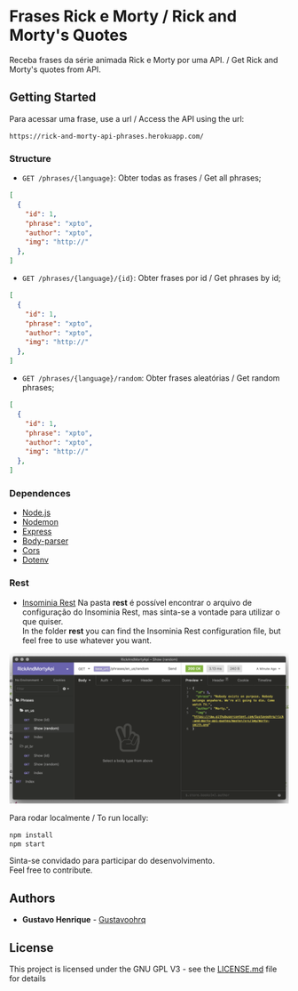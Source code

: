 # Frases Rick e Morty / Rick and Morty's Quotes

Receba frases da série animada Rick e Morty por uma API. / Get Rick and Morty's quotes from API.

## Getting Started

Para acessar uma frase, use a url / Access the API using the url:</br>

```
https://rick-and-morty-api-phrases.herokuapp.com/
```

### Structure

- `GET /phrases/{language}`: Obter todas as frases / Get all phrases;
```json
[
  {
    "id": 1,
    "phrase": "xpto",
    "author": "xpto",
    "img": "http://"
  },
]
```

- `GET /phrases/{language}/{id}`: Obter frases por id / Get phrases by id;
```json
[
  {
    "id": 1,
    "phrase": "xpto",
    "author": "xpto",
    "img": "http://"
  },
]
```

- `GET /phrases/{language}/random`: Obter frases aleatórias / Get random phrases;
```json
[
  {
    "id": 1,
    "phrase": "xpto",
    "author": "xpto",
    "img": "http://"
  },
]
```

### Dependences
-   [Node.js](https://nodejs.org/en/)
-   [Nodemon](https://nodemon.io/)
-   [Express](https://expressjs.com/)
-   [Body-parser](https://www.npmjs.com/package/body-parser)
-   [Cors](https://www.npmjs.com/package/cors)
-   [Dotenv](https://www.npmjs.com/package/dotenv)

### Rest
-   [Insominia Rest](https://insomnia.rest/download/)
Na pasta **rest** é possível encontrar o arquivo de configuração do Insominia Rest, mas sinta-se a vontade para utilizar o que quiser. <br> In the folder **rest** you can find the Insominia Rest configuration file, but feel free to use whatever you want.

[![](screens/rest_insomnia.png)](screens/rest_insomnia.png)


Para rodar localmente / To run locally:</br>

```
npm install
npm start
```

Sinta-se convidado para participar do desenvolvimento.</br>
Feel free to contribute.

## Authors

* **Gustavo Henrique** - [Gustavoohrq](https://github.com/Gustavoohrq)

## License

This project is licensed under the GNU GPL V3 - see the [LICENSE.md](LICENSE.md) file for details

